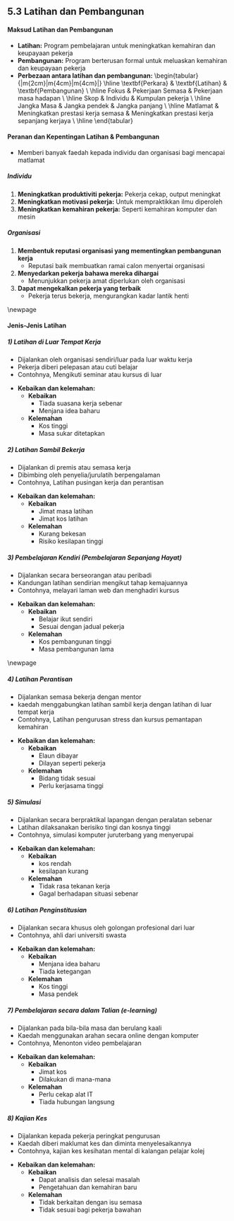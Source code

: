 
## 5.3 Latihan dan Pembangunan

#### Maksud Latihan dan Pembangunan
- **Latihan:** Program pembelajaran untuk meningkatkan kemahiran dan keupayaan pekerja
- **Pembangunan:** Program berterusan formal untuk meluaskan kemahiran dan keupayaan pekerja 
- **Perbezaan antara latihan dan pembangunan:**
\begin{tabular}{|m{2cm}|m{4cm}|m{4cm}|}
  \hline
  \textbf{Perkara} & \textbf{Latihan} & \textbf{Pembangunan} \\
  \hline
  Fokus & Pekerjaan Semasa & Pekerjaan masa hadapan \\
  \hline
  Skop & Individu & Kumpulan pekerja \\
  \hline
  Jangka Masa & Jangka pendek & Jangka panjang \\
  \hline
  Matlamat & Meningkatkan prestasi kerja semasa & Meningkatkan prestasi kerja sepanjang kerjaya \\
  \hline
\end{tabular}

#### Peranan dan Kepentingan Latihan & Pembangunan 
- Memberi banyak faedah kepada individu dan organisasi bagi mencapai matlamat

##### Individu
1. **Meningkatkan produktiviti pekerja:** Pekerja cekap, output meningkat
2. **Meningkatkan motivasi pekerja:** Untuk mempraktikkan ilmu diperoleh
3. **Meningkatkan kemahiran pekerja:** Seperti kemahiran komputer dan mesin

##### Organisasi
1. **Membentuk reputasi organisasi yang mementingkan pembangunan kerja**
   - Reputasi baik membuatkan ramai calon menyertai organisasi 
2. **Menyedarkan pekerja bahawa mereka dihargai** 
   - Menunjukkan pekerja amat diperlukan oleh organisasi
3. **Dapat mengekalkan pekerja yang terbaik**
   - Pekerja terus bekerja, mengurangkan kadar lantik henti 

\newpage
#### Jenis-Jenis Latihan
##### 1) Latihan di Luar Tempat Kerja
- Dijalankan oleh organisasi sendiri/luar pada luar waktu kerja
- Pekerja diberi pelepasan atau cuti belajar  
- Contohnya, Mengikuti seminar atau kursus di luar
* **Kebaikan dan kelemahan:**
  * **Kebaikan**
    - Tiada suasana kerja sebenar
    - Menjana idea baharu
  * **Kelemahan**
    - Kos tinggi
    - Masa sukar ditetapkan 

##### 2) Latihan Sambil Bekerja
- Dijalankan di premis atau semasa kerja
- Dibimbing oleh penyelia/jurulatih berpengalaman
- Contohnya, Latihan pusingan kerja dan perantisan 
* **Kebaikan dan kelemahan:** 
  * **Kebaikan**
    - Jimat masa latihan
    - Jimat kos latihan
  * **Kelemahan**
    - Kurang bekesan
    - Risiko kesilapan tinggi

##### 3) Pembelajaran Kendiri (Pembelajaran Sepanjang Hayat)
- Dijalankan secara berseorangan atau peribadi
- Kandungan latihan sendirian mengikut tahap kemajuannya
- Contohnya, melayari laman web dan menghadiri kursus
* **Kebaikan dan kelemahan:**
  * **Kebaikan**
    - Belajar ikut sendiri 
    - Sesuai dengan jadual pekerja
  * **Kelemahan**
    - Kos pembangunan tinggi
    - Masa pembangunan lama

\newpage
##### 4) Latihan Perantisan
- Dijalankan semasa bekerja dengan mentor
- kaedah menggabungkan latihan sambil kerja dengan latihan di luar 
  tempat kerja
- Contohnya, Latihan pengurusan stress dan kursus pemantapan kemahiran
* **Kebaikan dan kelemahan:**
  * **Kebaikan**
    - Elaun dibayar
    - Dilayan seperti pekerja
  * **Kelemahan**
    - Bidang tidak sesuai
    - Perlu kerjasama tinggi

##### 5) Simulasi
- Dijalankan secara berpraktikal lapangan dengan peralatan sebenar
- Latihan dilaksanakan berisiko tingi dan kosnya tinggi
- Contohnya, simulasi komputer juruterbang yang menyerupai 
* **Kebaikan dan kelemahan:**
  * **Kebaikan**
    - kos rendah
    - kesilapan kurang
  * **Kelemahan**
    - Tidak rasa tekanan kerja
    - Gagal berhadapan situasi sebenar

##### 6) Latihan Penginstitusian
- Dijalankan secara khusus oleh golongan profesional dari luar 
- Contohnya, ahli dari universiti swasta
* **Kebaikan dan kelemahan:**
  * **Kebaikan**
    - Menjana idea baharu
    - Tiada ketegangan
  * **Kelemahan**
    - Kos tinggi
    - Masa pendek

##### 7) Pembelajaran secara dalam Talian (e-learning)
- Dijalankan pada bila-bila masa dan berulang kaali 
- Kaedah menggunakan arahan secara online dengan komputer
- Contohnya, Menonton video pembelajaran
* **Kebaikan dan kelemahan:**
  * **Kebaikan**
    - Jimat kos 
    - Dilakukan di mana-mana
  * **Kelemahan**
    - Perlu cekap alat IT
    - Tiada hubungan langsung

##### 8) Kajian Kes
- Dijalankan kepada pekerja peringkat pengurusan
- Kaedah diberi maklumat kes dan diminta menyelesaikannya
- Contohnya, kajian kes kesihatan mental di kalangan pelajar kolej
* **Kebaikan dan kelemahan:**
  * **Kebaikan**
    - Dapat analisis dan selesai masalah 
    - Pengetahuan dan kemahiran baru
  * **Kelemahan**
    - Tidak berkaitan dengan isu semasa
    - Tidak sesuai bagi pekerja bawahan
